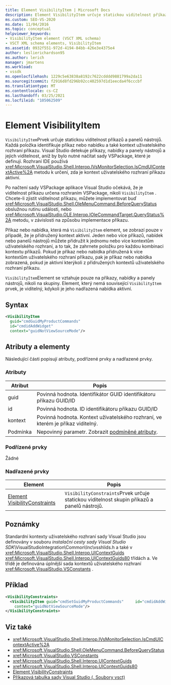 ```yaml
---
title: Element VisibilityItem | Microsoft Docs
description: Element VisibilityItem určuje statickou viditelnost příkazů a panelů nástrojů. Položky identifikují příkaz nebo nabídku a přidružený kontext uživatelského rozhraní příkazu.
ms.custom: SEO-VS-2020
ms.date: 11/04/2016
ms.topic: conceptual
helpviewer_keywords:
- VisibilityItem element (VSCT XML schema)
- VSCT XML schema elements, VisibilityItem
ms.assetid: 0932f551-972d-4194-84bb-426e3e4375e4
author: leslierichardson95
ms.author: lerich
manager: jmartens
ms.workload:
- vssdk
ms.openlocfilehash: 1229c5e63838a8192c7622cdddd9881799a2da11
ms.sourcegitcommit: f2916d8fd296b92cc402597d1d1eecda4f6cccbf
ms.translationtype: MT
ms.contentlocale: cs-CZ
ms.lasthandoff: 03/25/2021
ms.locfileid: "105062509"
---
```

# <a name="visibilityitem-element"></a>Element VisibilityItem
`VisibilityItem`Prvek určuje statickou viditelnost příkazů a panelů nástrojů. Každá položka identifikuje příkaz nebo nabídku a také kontext uživatelského rozhraní příkazu. Visual Studio detekuje příkazy, nabídky a panely nástrojů a jejich viditelnost, aniž by bylo nutné načítat sady VSPackage, které je definují. Rozhraní IDE používá <xref:Microsoft.VisualStudio.Shell.Interop.IVsMonitorSelection.IsCmdUIContextActive%2A> metodu k určení, zda je kontext uživatelského rozhraní příkazu aktivní.

 Po načtení sady VSPackage aplikace Visual Studio očekává, že je viditelnost příkazu určena rozhraním VSPackage, nikoli `VisibilityItem` . Chcete-li zjistit viditelnost příkazu, můžete implementovat buď <xref:Microsoft.VisualStudio.Shell.OleMenuCommand.BeforeQueryStatus> obslužnou rutinu události, nebo <xref:Microsoft.VisualStudio.OLE.Interop.IOleCommandTarget.QueryStatus%2A> metodu, v závislosti na způsobu implementace příkazu.

 Příkaz nebo nabídka, která má `VisibilityItem` element, se zobrazí pouze v případě, že je přidružený kontext aktivní. Jeden nebo více příkazů, nabídek nebo panelů nástrojů můžete přidružit k jednomu nebo více kontextům uživatelského rozhraní, a to tak, že zahrnete položku pro každou kombinaci kontextu příkazů. Pokud je příkaz nebo nabídka přidružená k více kontextům uživatelského rozhraní příkazu, pak je příkaz nebo nabídka zobrazená, pokud je aktivní kterýkoli z přidružených kontextů uživatelského rozhraní příkazu.

 `VisibilityItem`Element se vztahuje pouze na příkazy, nabídky a panely nástrojů, nikoli na skupiny. Element, který nemá související `VisibilityItem` prvek, je viditelný, kdykoli je jeho nadřazená nabídka aktivní.

## <a name="syntax"></a>Syntax

```xml
<VisibilityItem
  guid="cmdGuidMyProductCommands"
  id="cmdidAddWidget"
  context="guidNotViewSourceMode"/>
```

## <a name="attributes-and-elements"></a>Atributy a elementy
 Následující části popisují atributy, podřízené prvky a nadřazené prvky.

### <a name="attributes"></a>Atributy

|Atribut|Popis|
|---------------|-----------------|
|guid|Povinná hodnota. Identifikátor GUID identifikátoru příkazu GUID/ID|
|id|Povinná hodnota. ID identifikátoru příkazu GUID/ID|
|kontext|Povinná hodnota. Kontext uživatelského rozhraní, ve kterém je příkaz viditelný.|
|Podmínka|Nepovinný parametr. Zobrazit [podmíněné atributy](../extensibility/vsct-xml-schema-conditional-attributes.md).|

### <a name="child-elements"></a>Podřízené prvky
 Žádné

### <a name="parent-elements"></a>Nadřazené prvky

|Element|Popis|
|-------------|-----------------|
|[Element VisibilityConstraints](../extensibility/visibilityconstraints-element.md)|`VisibilityConstraints`Prvek určuje statickou viditelnost skupin příkazů a panelů nástrojů.|

## <a name="remarks"></a>Poznámky
 Standardní kontexty uživatelského rozhraní sady Visual Studio jsou definovány v souboru *instalační cesty sady Visual Studio SDK*\VisualStudioIntegration\Common\Inc\vsshlids.h a také v <xref:Microsoft.VisualStudio.Shell.Interop.UIContextGuids> <xref:Microsoft.VisualStudio.Shell.Interop.UIContextGuids80> třídách a. Ve třídě je definována úplnější sada kontextů uživatelského rozhraní <xref:Microsoft.VisualStudio.VSConstants> .

## <a name="example"></a>Příklad

```xml
<VisibilityConstraints>
  <VisibilityItem guid="cmdSetGuidMyProductCommands"     id="cmdidAddWidget"
    context="guidNotViewSourceMode"/>
</VisibilityConstraints>
```

## <a name="see-also"></a>Viz také
- <xref:Microsoft.VisualStudio.Shell.Interop.IVsMonitorSelection.IsCmdUIContextActive%2A>
- <xref:Microsoft.VisualStudio.Shell.OleMenuCommand.BeforeQueryStatus>
- <xref:Microsoft.VisualStudio.VSConstants>
- <xref:Microsoft.VisualStudio.Shell.Interop.UIContextGuids>
- <xref:Microsoft.VisualStudio.Shell.Interop.UIContextGuids80>
- [Element VisibilityConstraints](../extensibility/visibilityconstraints-element.md)
- [Příkazová tabulka sady Visual Studio (. Soubory vsct)](../extensibility/internals/visual-studio-command-table-dot-vsct-files.md)
